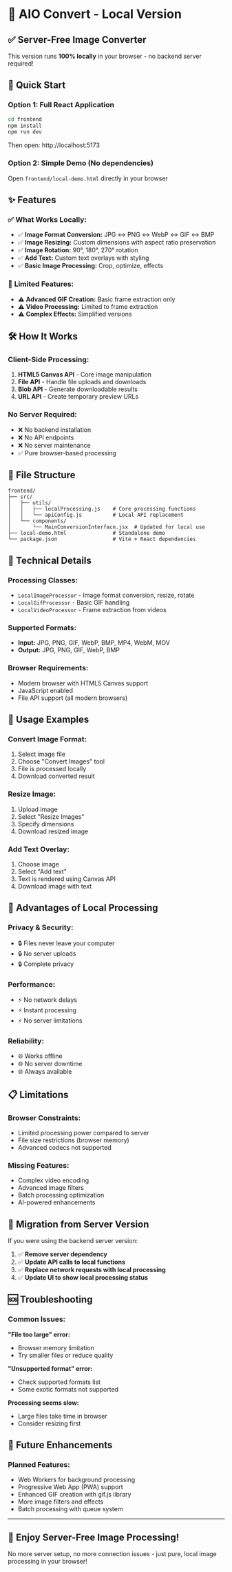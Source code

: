# 🎨 AIO Convert - Local Version

## ✅ **Server-Free Image Converter**

This version runs **100% locally** in your browser - no backend server required!

## 🚀 **Quick Start**

### Option 1: Full React Application
```bash
cd frontend
npm install
npm run dev
```
Then open: http://localhost:5173

### Option 2: Simple Demo (No dependencies)
Open `frontend/local-demo.html` directly in your browser

## ✨ **Features**

### ✅ **What Works Locally:**
- ✅ **Image Format Conversion:** JPG ↔ PNG ↔ WebP ↔ GIF ↔ BMP
- ✅ **Image Resizing:** Custom dimensions with aspect ratio preservation
- ✅ **Image Rotation:** 90°, 180°, 270° rotation
- ✅ **Add Text:** Custom text overlays with styling
- ✅ **Basic Image Processing:** Crop, optimize, effects

### 🔄 **Limited Features:**
- ⚠️ **Advanced GIF Creation:** Basic frame extraction only
- ⚠️ **Video Processing:** Limited to frame extraction
- ⚠️ **Complex Effects:** Simplified versions

## 🛠️ **How It Works**

### **Client-Side Processing:**
1. **HTML5 Canvas API** - Core image manipulation
2. **File API** - Handle file uploads and downloads
3. **Blob API** - Generate downloadable results
4. **URL API** - Create temporary preview URLs

### **No Server Required:**
- ❌ No backend installation
- ❌ No API endpoints
- ❌ No server maintenance
- ✅ Pure browser-based processing

## 📁 **File Structure**
```
frontend/
├── src/
│   ├── utils/
│   │   ├── localProcessing.js    # Core processing functions
│   │   └── apiConfig.js          # Local API replacement
│   └── components/
│       └── MainConversionInterface.jsx  # Updated for local use
├── local-demo.html               # Standalone demo
└── package.json                  # Vite + React dependencies
```

## 🔧 **Technical Details**

### **Processing Classes:**
- `LocalImageProcessor` - Image format conversion, resize, rotate
- `LocalGifProcessor` - Basic GIF handling
- `LocalVideoProcessor` - Frame extraction from videos

### **Supported Formats:**
- **Input:** JPG, PNG, GIF, WebP, BMP, MP4, WebM, MOV
- **Output:** JPG, PNG, GIF, WebP, BMP

### **Browser Requirements:**
- Modern browser with HTML5 Canvas support
- JavaScript enabled
- File API support (all modern browsers)

## 🎯 **Usage Examples**

### **Convert Image Format:**
1. Select image file
2. Choose "Convert Images" tool
3. File is processed locally
4. Download converted result

### **Resize Image:**
1. Upload image
2. Select "Resize Images"
3. Specify dimensions
4. Download resized image

### **Add Text Overlay:**
1. Choose image
2. Select "Add text"
3. Text is rendered using Canvas API
4. Download image with text

## 🚀 **Advantages of Local Processing**

### **Privacy & Security:**
- 🔒 Files never leave your computer
- 🔒 No server uploads
- 🔒 Complete privacy

### **Performance:**
- ⚡ No network delays
- ⚡ Instant processing
- ⚡ No server limitations

### **Reliability:**
- 🌐 Works offline
- 🌐 No server downtime
- 🌐 Always available

## 📋 **Limitations**

### **Browser Constraints:**
- Limited processing power compared to server
- File size restrictions (browser memory)
- Advanced codecs not supported

### **Missing Features:**
- Complex video encoding
- Advanced image filters
- Batch processing optimization
- AI-powered enhancements

## 🔄 **Migration from Server Version**

If you were using the backend server version:

1. ✅ **Remove server dependency**
2. ✅ **Update API calls to local functions**
3. ✅ **Replace network requests with local processing**
4. ✅ **Update UI to show local processing status**

## 🆘 **Troubleshooting**

### **Common Issues:**

**"File too large" error:**
- Browser memory limitation
- Try smaller files or reduce quality

**"Unsupported format" error:**
- Check supported formats list
- Some exotic formats not supported

**Processing seems slow:**
- Large files take time in browser
- Consider resizing first

## 🌟 **Future Enhancements**

### **Planned Features:**
- Web Workers for background processing
- Progressive Web App (PWA) support
- Enhanced GIF creation with gif.js library
- More image filters and effects
- Batch processing with queue system

---

## 🎉 **Enjoy Server-Free Image Processing!**

No more server setup, no more connection issues - just pure, local image processing in your browser!
